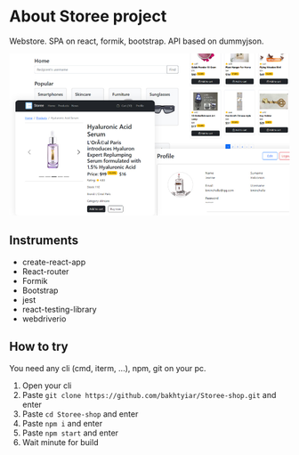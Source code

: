 # About Storee project
Webstore. SPA on react, formik, bootstrap. API based on dummyjson.

![preview image](./project_preview.jpg)

## Instruments
- create-react-app
- React-router
- Formik
- Bootstrap
- jest
- react-testing-library
- webdriverio

## How to try
You need any cli (cmd, iterm, ...), npm, git on your pc.
1. Open your cli
1. Paste `git clone https://github.com/bakhtyiar/Storee-shop.git` and enter
1. Paste `cd Storee-shop` and enter
1. Paste `npm i` and enter
1. Paste `npm start` and enter
2. Wait minute for build
